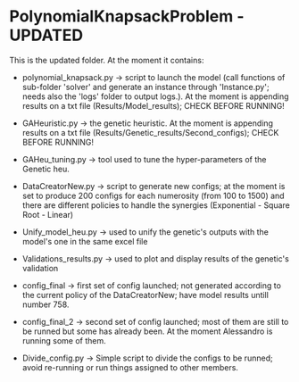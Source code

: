 # PolynomialKnapsackProblem - UPDATED
This is the updated folder. 
At the moment it contains:

- polynomial_knapsack.py -> script to launch the model (call functions of sub-folder 'solver' and generate an instance through 'Instance.py'; needs also the 'logs' folder to output logs.). At the moment is appending results on a txt file (Results/Model_results); CHECK BEFORE RUNNING!

- GAHeuristic.py -> the genetic heuristic. At the moment is appending results on a txt file (Results/Genetic_results/Second_configs); CHECK BEFORE RUNNING!

- GAHeu_tuning.py -> tool used to tune the hyper-parameters of the Genetic heu.

- DataCreatorNew.py -> script to generate new configs; at the moment is set to produce 200 configs for each numerosity (from 100 to 1500) and there are different policies to handle the synergies (Exponential - Square Root - Linear)

- Unify_model_heu.py -> used to unify the genetic's outputs with the model's one in the same excel file

- Validations_results.py -> used to plot and display results of the genetic's validation

- config_final -> first set of config launched; not generated according to the current policy of the DataCreatorNew; have model results untill number 758.

- config_final_2 -> second set of config launched; most of them are still to be runned but some has already been. At the moment Alessandro is running some of them.

- Divide_config.py -> Simple script to divide the configs to be runned; avoid re-running or run things assigned to other members.
